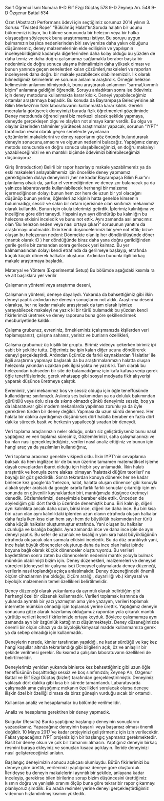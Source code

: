 
Sınıf	Öğrenci İsmi	Numara
9-D  	Elif Ezgi Güçtaş	578
9-D  	Zeynep Arı.    	548
9-D    	Özgenur Battal	534


Özet (Abstract)
Performans ödevi için seçtiğimiz sorumuz 2014 yılının 3. Sorusu “Twisted Rope” “Bükülmüş Halat”tır.Soruda halatın bir ucunu bükmemizi istiyor, bu bükme sonucunda bir helezon veya bir halka oluşacağını söyleyerek bunu araştırmamızı istiyor. Bu soruyu uygun bulmamızın başlıca nedenlerinden biri seviyemize daha yakın olduğunu düşünmemiz, deney malzemelerinin elde edilişinin ve yapılışının inceleyebildiğimiz kadarıyla diğerlerinden daha kolay olduğu bu yüzden de daha temiz ve daha doğru çalışmamızı sağlamakla beraber başka bir nedenimiz de doğru sonuca ulaşma ihtimalimizin daha yüksek olması ve bunun yanında geçen senelerden kalan çözümleri,makaleleri ve raporları inceleyerek daha doğru bir makale yazabilecek olabilmemizdir. İlk olarak bilmediğimiz kelimelerin ve sorunun anlamını araştırdık. Örneğin helezon kelimesinin anlamını bilmiyorduk, bunu araştırarak anlamının “sarmal,kıvrımlı biçim” anlamına geldiğini öğrendik. Soruyu anladıktan sonra ise ödevimiz için deney metodunu kullanmakta karar kıldık. Deneyi yapabileceğimiz ortamlar araştırmaya başladık. Bu konuda da Bayrampaşa Belediye’sine ait Bilim Merkezi’nin fizik laboratuvarını kullanmakta karar kıldık. Gerekli mecralarla görüşerek deneyimizi burada fizik öğretmenleri gözetiminde Deney metodunda öğrenci yani biz merkezli olacak şekilde yapmaya, deneyde gerçekleşen olgu ve olayları not almaya karar verdik. Bu olgu ve olaylar üzerinden tahminler yürütecek araştırmalar yapacak, sorunun “IYPT” tarafından resmi olarak geçen senelerde yayınlanan çözümlerini,makalelerini ve deney raporlarını göz önünde bulundurarak deneyin sonucunu,amacını ve olgunun nedenini bulacağız. Yaptığımız deney metodu sonucunda en doğru sonuca ulaşabileceğimizi, en doğru makaleyi yazabileceğimizi ve en mantıklı biçimde ödevimizi bitirebileceğimizi düşünüyoruz.

Giriş (Introduction)
Belirli bir rapor hazırlayıp makale yazabilmemiz ya da eski makaleleri anlayabilmemiz için öncelikle deney yapmamız gerektiğinden dolayı deneyimizi ,her ne kadar Bayrampaşa Bilim Fuar'ını planlamış olsak da, şartlar el vermediğinden ve deney zor bulanacak ya da yalnızca labaratuvarda kullanılabilecek herhangi bir malzeme içermediğinden dolayı bunun hem zor hem de uzun bir yol olacağını düşünüp bunun yerine, öğlenleri az kişinin hatta genelde kimsenin bulunmadığı, sessiz ve sakin bir ortam içerisinde olan sınıfımızı mekanımız olarak kullandık. Bunun için okula iplerimizi getirdik. İplerimiz kalınlığına ve inceliğine göre dört taneydi. Hepsini ayrı ayrı döndürüp bu kalınlığın bu helezona etkisini inceledik ve bunu not ettik. Aynı zamanda asıl amacımız olan 'Bu helezon neden veya nası ortaya çıkar?' sorusunun yanıtını da araştırmayı unutmadık. İlkin kendi düşüncelerimizi bir yere not ettik; bizce oluşan bu helezonun nedeni:
Dönmekte olan ip her döndürülüşünde döner (mantık olarak :D ) her döndüğünde biraz daha yana doğru gerildiğinden gerile gerile bir zamandan sonra gerilecek yeri kalmaz. Bu yer kalmamasından dolayı kendi etrafında da gerilmeye başlayıp, etrafında küçük küçük dönerek halkalar oluşturur. Ardından bununla ilgili birkaç makale araştırmaya başladık.

Materyal ve Yöntem (Experimental Setup)
Bu bölümde aşağıdaki kısımla ra ve alt başlıklara yer verilir

Çalışmanın yöntemi veya araştırma deseni,

Çalışmanın yöntemi, deneye dayalıydı. Yukarıda da bahsettiğimiz gibi ilkin deneyi yaptık ardından ise deneyin sonuçlarını not aldık. Araştırma deseni olaraksa, her ne kadar makale arasştırsak da tam olarak işimize yarayabilecek makaleyi ne yazık ki bir türlü bulamadık bu yüzden kendi fikirlerimizi üretmek ve deney raporunu buna göre şekillendirmek mecburiyetinde kaldık.

Çalışma grubunuz, evreniniz, örnekleminiz (çalışmanızda kişilerden veri toplamışsanız), çalışma sahanız, yeriniz ve bunların özellikleri,

Çalışma grubumuz üç kişilik bir gruptu. Birimiz videoyu çekerken birimiz ipi sabit bir şekilde tuttu. Diğerimiz ise ipin kalan diğer ucunu döndürerek deneyi gerçekleştirdi. Ardından üçümüz de farklı kaynaklardan 'Halatlar' ile ilgili araştırma yapmaya başlasak da bu araştırmalarımızın halatta oluşan helezonla yakından uzaktan pek ilgisi yoktu ne yazık ki. Tam olarak bu helezondan bahseden bir site de bulamadığımız için kafa kafaya verip gerek öğle teneffüslerinde, gerek whatsapp gibi sosyal medyada fikir alışverişi yaparak düşünce üretmeye çalıştık.

Evrenimiz, yani mekanımız boş ve sessiz olduğu için öğle teneffüsünde kullandığımız sınıfımızdı. Aslında ses bakımından ya da doluluk bakımından gürültülü veya dolu olsa da sıkıntı olmazdı çünkü deneyimiz sessiz, boş ya da labaratuvar gibi modern mekanlarda yapılması zorunlu ya da öyle gerektiren türden bir deney değildi. Yapması da uzun sürdü denemez. Her halata bir dakika ayırdığımızı düşünürsek dört halatla beraber en fazla dört dakika sürecek basit ve herkesin yapaileceği sıradan bir deneydi. 

Veri toplama araçlarınızın neler olduğu, onları siz geliştirdiyseniz bunu nasıl yaptığınız ve veri toplama süreciniz,
Gözlemlerinizi, saha çalışmalarınızı ve bu nları nasıl gerçekleştirdiğiniz, verileri nasıl analiz ettiğiniz ve bunun için hangi araç ya da yazılımları kullandığınız,

Veri toplama aracımız genelde vikipedi oldu. İlkin IYPT'nin cevaplarına baksak da hem ingilizce bir de bunun üzerine tamamen matematiksel işleme dayalı cevaplardan ibaret olduğu için hiçbir şey anlamadık. İlkin halatı araştırdık ve konuyla zerre alakası olmayan 'halattaki düğüm teorileri' ne bayağı bir göz gezdirdik. Sonra tekrardan konuya dönerek her ne kadar binlerce kez google'da 'helezon, halat, halatta oluşan dönence' gibi konuyla alakalı şeyler aratsak da google ısrarla farklı farklı sonuçlar çıkardığı için en sonunda en güvenilir kaynaklardan biri, mantığımızla düşünce üretmeyi denedik.
Gözlemlerimizi, deneyimizle beraber elde ettik. Önceden de söylediğim gibi dört farklı ip üzerinde denemiştik bunu. Biri kalın ip, diğeri aynı kalınlıkta ancak daha uzun, birisi ince, diğeri ise daha ince. 
Bu biri kısa biri uzun olan aynı kalınlıktaki iplerden uzun olanın etrafında oluşan halkalar daha fazla iken kısa olan hem sayı hem de büyüklük bakımından her türlü daha küçük halkalar oluşturmuştur etrafında. Yani oluşan bu halkalar uzunluğa ve kısalığa bağlıdır. Aynı zamanda ince ve daha ince iple de aynı deneyi yaptık. Bu sefer de uzunluk ve kısalığın yanı sıra halat büyüklüğünün etrafında oluşacak olan sarmala etkisini inceledik. Bu da düz orantılıydı yani, ince halat büyük dönenceler oluşturup daha da ince olan halat ipinde boyuna bağlı olarak küçük dönenceler oluşturuyordu. Bu verileri kaydettikten sonra zaten bu dönencelerin nedenini mantık yoluyla bulmak mümkün olabilmişti bizim için.
Deney düzenekleri, malzemeleri ve deneysel süreçleri (deneysel bir çalışma ise)
Deneysel çalışmalarda deney düzeneği, verilerin nasıl toplandığı açıkça anlatılmalıdır. Deney düzeneğindeki önemli ölçüm cihazlarının (ne olduğu, ölçüm aralığı, duyarlılığı vb.) kimyasal ve biyolojik malzemenin temel özellikleri belirtilmelidir.

Deney düzeneği olarak yukarılarda da ayrıntılı olarak belirttiğim gibi herhangi özel bir düzenek kullanmadık. Verileri toplamak kısmında da yukarıda ayrıntılı bir yazı yazmıştım ama yine yazayım, verileri toplamak internette mümkün olmadığı için toplamak yerine ürettik. Yaptığımız deneyin sonucunu göze alarak hazırlamış olduğumuz rapordan yola çıkarak mantık yürütüp verileri kendi fikirlerimizle ortaya koyduk. Böylece çalışmamıza aynı zamanda ayrı bir özgünlük kattığımızı düşünmekteyiz. 
Deney düzeneğimizde önemli bir ölçün cihazı ya da biyolojik/kimyasal madde kullanmamıza gerek ya da sebep olmadığı için kullanmadık.

Deneylerin nerede, kimler tarafından yapıldığı, ne kadar sürdüğü ve kaç kez hangi koşullar altında tekrarlandığı gibi bilgilerin açık, öz ve anlaşılır bir şekilde verilmesi gerekir. Bu kısımd a çalışılan laboratuvarın özellikleri de belirtilmelidir.

Deneylerimiz yeniden yukarıda binlerce kez bahsettiğimiz gibi uzun öğle teneffüsünün boşalttırdığı sessiz ve boş sınıfımızda; Zeynep Arı, Özgenur Battal ve Elif Ezgi Güçtaş (bizler) tarafından gerçekleştirilmiştir. Deneyimiz yaklaşık dört dakika gibi kısa bir sürede tamamlandı.  Labaratuvarda çalışmadık ama çalıştığımız mekanın özellikleri sorulacak olursa deneye ilişkin özel bir özelliği olmasa da biraz güneşin vurduğu sıcak bir ortamdı.

Kullanılan analiz ve hesaplamalar bu bölümde verilmelidir.

Analiz ve hesaplama gerektiren bir deney yapmadık.

Bulgular (Results)
Burda yaptığınız başlangıç deneyinin sonuçlarını yazacaksınız. Yapacağınız deneyinin başarılı veya başarısız olması önemli değildir. 10 Mayıs 2017'ye kadar projeyinizi geliştirmeniz için izin verilecektir. Fakat yapacağınız IYPT projeniz için bir başlangıç yapmanız gerekmektedir. Basit bir deney olsun ve çok bir zamanını almasın. Yaptığınız deneyin birkaç resmini buraya ekleyiniz ve sonuçları kısaca açıklayın. İleride deneyinizi nasıl geliştereceğinizi anlatın.

Başlangıç deneyimizin sonucu açıkçası olumluydu. Bütün fikirlerimizi bu deneye göre ürettik, verilerimizi yaptığımız deneye göre oluşturduk. İlerideyse bu deneyin makalelerini ayrıntılı bir şekilde, anlayana kadar inceleyip, gerekirse bilen birilerine sorup bizim düşüncesini ürettiğimiz kısmın doğru ve yanlışlık oranını ölçüp buna göre tekrar bir rapor çıkarmayı planlıyoruz şimdilik. Bu arada resimler yerine deneyi gerçekleştirdiğimiz videonun hızlandırılmış kısmını yükledik.




